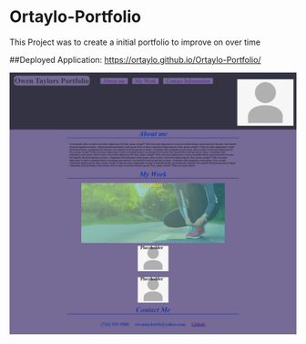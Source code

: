 # Ortaylo-Portfolio
This Project was to create a initial portfolio to improve on over time

##Deployed Application: https://ortaylo.github.io/Ortaylo-Portfolio/

![Main page](assets\Images\screencapture-ortaylo-github-io-Ortaylo-Portfolio-2022-03-02-21_45_07.png)